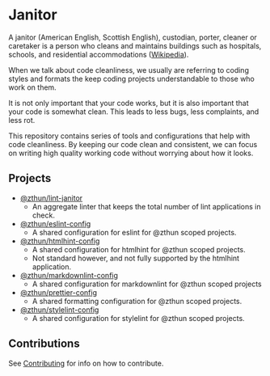 # Janitor

A janitor (American English, Scottish English), custodian, porter, cleaner or caretaker is a person who cleans and maintains buildings such as hospitals, schools, and residential accommodations ([Wikipedia](https://en.wikipedia.org/wiki/Janitor)).

When we talk about code cleanliness, we usually are referring to coding styles and formats the keep coding projects understandable to those who work on them.

It is not only important that your code works, but it is also important that your code is somewhat clean. This leads to less bugs, less complaints, and less rot.

This repository contains series of tools and configurations that help with code cleanliness. By keeping our code clean and consistent, we can focus on writing high quality working code without worrying about how it looks.

## Projects

- [@zthun/lint-janitor](packages/lint-janitor)
  - An aggregate linter that keeps the total number of lint applications in check.
- [@zthun/eslint-config](packages/eslint-config/README.md)
  - A shared configuration for eslint for @zthun scoped projects.
- [@zthun/htmlhint-config](packages/htmlhint-config/README.md)
  - A shared configuration for htmlhint for @zthun scoped projects.
  - Not standard however, and not fully supported by the htmlhint application.
- [@zthun/markdownlint-config](packages/markdownlint-config/README.md)
  - A shared configuration for markdownlint for @zthun scoped projects
- [@zthun/prettier-config](packages/prettier-config/README.md)
  - A shared formatting configuration for @zthun scoped projects.
- [@zthun/stylelint-config](packages/stylelint-config/README.md)
  - A shared configuration for stylelint for @zthun scoped projects.

## Contributions

See [Contributing](Contributions.md) for info on how to contribute.
